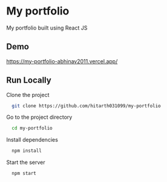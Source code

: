 # My portfolio

My portfolio built using React JS


## Demo

https://my-portfolio-abhinav2011.vercel.app/

## Run Locally

Clone the project

```bash
  git clone https://github.com/hitarth031099/my-portfolio
```

Go to the project directory

```bash
  cd my-portfolio
```

Install dependencies

```bash
  npm install
```

Start the server

```bash
  npm start
```
